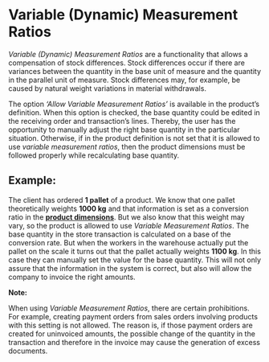 # Variable (Dynamic) Measurement Ratios 

*Variable (Dynamic) Measurement Rаtios* are a functionality that allows a compensation of stock differences. Stock differences occur if there are variances between the quantity in the base unit of measure and the quantity in the parallel unit of measure. Stock differences may, for example, be caused by natural weight variations in material withdrawals. 

The option *‘Allow Variable Measurement Ratios’* is available in the product’s definition. When this option is checked, the base quantity could be edited in the receiving order and transaction’s lines. Thereby, the user has the opportunity to manually adjust the right base quantity in the particular situation. Otherwise, if in the product definition is not set that it is allowed to use *variable measurement ratios*, then the product dimensions must be followed properly while recalculating base quantity.


## Example: 

The client has ordered **1 pallet** of a product. We know that one pallet theoretically weights **1000 kg** and that information is set as a conversion ratio in the **[product dimensions](https://docs.erp.net/tech/modules/general/products/product-dimensions/index.html?q=product%20dimensions)**. But we also know that this weight may vary, so the product is allowed to use *Variable Measurement Ratios*. The base quantity in the store transaction is calculated on a base of the conversion rate. But when the workers in the warehouse actually put the pallet on the scale it turns out that the pallet actually weights **1100 kg**. In this case they can manually set the value for the base quantity. This will not only assure that the information in the system is correct, but also will allow the company to invoice the right amounts.


**Note:** 

When using *Variable Measurement Ratios*, there are certain prohibitions. For example, creating payment orders from sales orders involving products with this setting is not allowed. The reason is, if those payment orders are created for uninvoiced amounts, the possible change of the quantity in the transaction and therefore in the invoice may cause the generation of excess documents.
